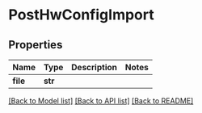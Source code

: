 # PostHwConfigImport

## Properties
Name | Type | Description | Notes
------------ | ------------- | ------------- | -------------
**file** | **str** |  | 

[[Back to Model list]](../README.md#documentation-for-models) [[Back to API list]](../README.md#documentation-for-api-endpoints) [[Back to README]](../README.md)


